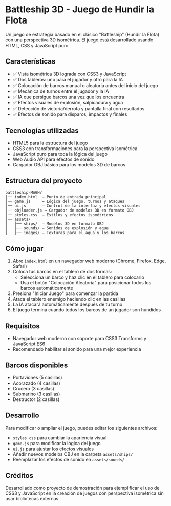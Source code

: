 # Battleship 3D - Juego de Hundir la Flota

Un juego de estrategia basado en el clásico "Battleship" (Hundir la Flota) con una perspectiva 3D isométrica. El juego está desarrollado usando HTML, CSS y JavaScript puro.

## Características

- ✅ Vista isométrica 3D lograda con CSS3 y JavaScript
- ✅ Dos tableros: uno para el jugador y otro para la IA
- ✅ Colocación de barcos manual o aleatoria antes del inicio del juego
- ✅ Mecánica de turnos entre el jugador y la IA
- ✅ IA que persigue barcos una vez que los encuentra
- ✅ Efectos visuales de explosión, salpicadura y agua
- ✅ Detección de victoria/derrota y pantalla final con resultados
- ✅ Efectos de sonido para disparos, impactos y finales

## Tecnologías utilizadas

- HTML5 para la estructura del juego
- CSS3 con transformaciones para la perspectiva isométrica
- JavaScript puro para toda la lógica del juego
- Web Audio API para efectos de sonido
- Cargador OBJ básico para los modelos 3D de barcos

## Estructura del proyecto

```
battleship-MAGH/
│── index.html  → Punto de entrada principal
│── game.js     → Lógica del juego, turnos y ataques
│── ui.js       → Control de la interfaz y efectos visuales
│── objloader.js → Cargador de modelos 3D en formato OBJ
│── styles.css  → Estilos y efectos isométricos
│── assets/
│   ├── ships/  → Modelos 3D en formato OBJ
│   ├── sounds/ → Sonidos de explosión y agua
│   ├── images/ → Texturas para el agua y los barcos
```

## Cómo jugar

1. Abre `index.html` en un navegador web moderno (Chrome, Firefox, Edge, Safari)
2. Coloca tus barcos en el tablero de dos formas:
   - Selecciona un barco y haz clic en el tablero para colocarlo
   - Usa el botón "Colocación Aleatoria" para posicionar todos los barcos automáticamente
3. Presiona "Iniciar Juego" para comenzar la partida
4. Ataca el tablero enemigo haciendo clic en las casillas
5. La IA atacará automáticamente después de tu turno
6. El juego termina cuando todos los barcos de un jugador son hundidos

## Requisitos

- Navegador web moderno con soporte para CSS3 Transforms y JavaScript ES6
- Recomendado habilitar el sonido para una mejor experiencia

## Barcos disponibles

- Portaviones (5 casillas)
- Acorazado (4 casillas)
- Crucero (3 casillas)
- Submarino (3 casillas)
- Destructor (2 casillas)

## Desarrollo

Para modificar o ampliar el juego, puedes editar los siguientes archivos:

- `styles.css` para cambiar la apariencia visual
- `game.js` para modificar la lógica del juego
- `ui.js` para ajustar los efectos visuales
- Añadir nuevos modelos OBJ en la carpeta `assets/ships/`
- Reemplazar los efectos de sonido en `assets/sounds/`

## Créditos

Desarrollado como proyecto de demostración para ejemplificar el uso de CSS3 y JavaScript en la creación de juegos con perspectiva isométrica sin usar bibliotecas externas. 